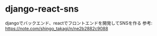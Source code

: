 # django-react-sns
djangoでバックエンド、reactでフロントエンドを開発してSNSを作る
参考: https://note.com/shingo_takagi/n/ne2b2882c9088
